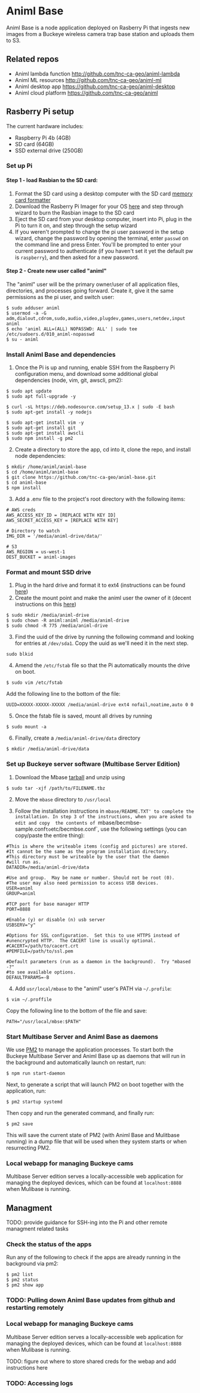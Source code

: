 # Animl Base
Animl Base is a node application deployed on Rasberry Pi that ingests new images 
from a Buckeye wireless camera trap base station and uploads them to S3.

## Related repos
- Animl lambda function   http://github.com/tnc-ca-geo/animl-lambda
- Animl ML resources      http://github.com/tnc-ca-geo/animl-ml
- Animl desktop app       https://github.com/tnc-ca-geo/animl-desktop
- Animl cloud platform    https://github.com/tnc-ca-geo/animl

## Rasberry Pi setup
The current hardware includes: 
- Raspberry Pi 4b (4GB)
- SD card (64GB)
- SSD external drive (250GB)

### Set up Pi

#### Step 1 - load Rasbian to the SD card:

1. Format the SD card using a desktop computer with the SD card 
[memory card formatter](https://www.sdcard.org/downloads/formatter/)
2. Download the Rasberry Pi Imager for your OS 
[here](https://www.raspberrypi.org/downloads/) and step through wizard to burn 
the Rasbian image to the SD card
3. Eject the SD card from your desktop computer, insert into Pi, plug 
in the Pi to turn it on, and step through the setup wizard
4. If you weren't prompted to change the pi user password in the setup 
wizard, change the password by opening the terminal, enter `passwd` on the 
command line and press Enter. You'll be prompted to 
enter your current password to authenticate (if you haven't set it yet the 
default pw is `raspberry`), and then asked for a new password.

#### Step 2 - Create new user called "animl"
The "animl" user will be the primary owner/user of all application files, 
directories, and processes going forward. Create it, give it the same 
permissions as the pi user, and switch user:
```
$ sudo adduser animl
$ usermod -a -G adm,dialout,cdrom,sudo,audio,video,plugdev,games,users,netdev,input animl
$ echo 'animl ALL=(ALL) NOPASSWD: ALL' | sudo tee /etc/sudoers.d/010_animl-nopasswd
$ su - animl
```

### Install Animl Base and dependencies
1. Once the Pi is up and running, enable SSH from the Raspberry Pi configuration 
menu, and download some additional global dependencies 
(node, vim, git, awscli, pm2):

```
$ sudo apt update
$ sudo apt full-upgrade -y
```
```
$ curl -sL https://deb.nodesource.com/setup_13.x | sudo -E bash
$ sudo apt-get install -y nodejs
```
```
$ sudo apt-get install vim -y
$ sudo apt-get install git
$ sudo apt-get install awscli
$ sudo npm install -g pm2
```

2. Create a directory to store the app, cd into it, clone the repo, and install
node dependencies:

```
$ mkdir /home/animl/animl-base
$ cd /home/animl/animl-base
$ git clone https://github.com/tnc-ca-geo/animl-base.git
$ cd animl-base
$ npm install
```

3. Add a .env file to the project's root directory with the following items: 

```
# AWS creds
AWS_ACCESS_KEY_ID = [REPLACE WITH KEY ID]
AWS_SECRET_ACCESS_KEY = [REPLACE WITH KEY]

# Directory to watch
IMG_DIR = '/media/animl-drive/data/'

# S3 
AWS_REGION = us-west-1
DEST_BUCKET = animl-images
```

### Format and mount SSD drive
1. Plug in the hard drive and format it to ext4 (instructions can be found 
[here](https://raspberrytips.com/format-mount-usb-drive/))
2. Create the mount point and make the animl user the owner of it (decent 
instructions on this [here](https://www.htpcguides.com/properly-mount-usb-storage-raspberry-pi/))
```
$ sudo mkdir /media/animl-drive
$ sudo chown -R animl:animl /media/animl-drive
$ sudo chmod -R 775 /media/animl-drive
```
3. Find the uuid of the drive by running the following command and looking 
for entries at `/dev/sda1`. Copy the uuid as we'll need it in the next step.
```
sudo blkid
```
4. Amend the `/etc/fstab` file so that the Pi automatically mounts the 
drive on boot.
```
$ sudo vim /etc/fstab
```
Add the following line to the bottom of the file:
```
UUID=XXXXX-XXXXX-XXXXX /media/animl-drive ext4 nofail,noatime,auto 0 0
```
5. Once the fstab file is saved, mount all drives by running
```
$ sudo mount -a
```
6. Finally, create a `/media/animl-drive/data` directory
```
$ mkdir /media/animl-drive/data
```

### Set up Buckeye server software (Multibase Server Edition)
1. Download the Mbase [tarball](https://www.buckeyecam.com/getfile.php?file=mbse-latest-armv7hl.tbz)
and unzip using 
```
$ sudo tar -xjf /path/to/FILENAME.tbz
```

2. Move the `mbase` directory to `/usr/local`

3. Follow the installation instructions in `mbase/README.TXT' to complete the 
installation. In step 3 of the instructions, when you are asked to edit and copy 
the contents of `mbase/becmbse-sample.conf` to `etc/becmbse.conf`, use the 
following settings (you can copy/paste the entire thing): 

```
#This is where the writeable items (config and pictures) are stored.
#It cannot be the same as the program installation directory.
#This directory must be writeable by the user that the daemon
#will run as.
DATADIR=/media/animl-drive/data

#Use and group.  May be name or number. Should not be root (0).
#The user may also need permission to access USB devices.
USER=animl
GROUP=animl

#TCP port for base manager HTTP
PORT=8888

#Enable (y) or disable (n) usb server
USBSERV="y"

#Options for SSL configuration.  Set this to use HTTPS instead of
#unencrypted HTTP.  The CACERT line is usually optional.
#CACERT=/path/to/cacert.crt
#PEMFILE=/path/to/ssl.pem

#Default parameters (run as a daemon in the background).  Try "mbased -?"
#to see available options.
DEFAULTPARAMS=-B 
```

4. Add `usr/local/mbase` to the "animl" user's PATH via `~/.profile`:
```
$ vim ~/.proffile
```
Copy the following line to the bottom of the file and save:
```
PATH="/usr/local/mbse:$PATH"
```

### Start Multibase Server and Animl Base as daemons
We use [PM2](https://pm2.keymetrics.io/docs) to manage the application 
processes. To start both the Buckeye Multibase Server and Animl Base up as 
daemons that will run in the background and automatically launch on restart, 
run:

```
$ npm run start-daemon
```

Next, to generate a script that will launch PM2 on boot together with the 
application, run: 
```
$ pm2 startup systemd
```
Then copy and run the generated command, and finally run:
```
$ pm2 save
```
This will save the current state of PM2 (with Animl Base and Mulitbase 
running) in a dump file that will be used when they system starts or when 
resurrecting PM2.

### Local webapp for managing Buckeye cams
Multibase Server edition serves a locally-accessible web application for 
managing the deployed devices, which can be found at `localhost:8888` when 
Mulibase is running.


## Managment
TODO: provide guidance for SSH-ing into the Pi and other remote 
managment related tasks

### Check the status of the apps
Run any of the following to check if the apps are already running in the 
background via pm2:
```
$ pm2 list
$ pm2 status
$ pm2 show app
```

### TODO: Pulling down Animl Base updates from github and restarting remotely

### Local webapp for managing Buckeye cams
Multibase Server edition serves a locally-accessible web application for 
managing the deployed devices, which can be found at `localhost:8888` when 
Mulibase is running.

TODO: figure out where to store shared creds for the webap and add instructions 
here

### TODO: Accessing logs









